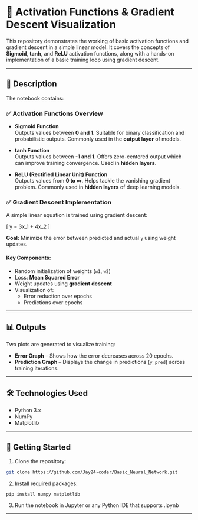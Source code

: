 # 🔢 Activation Functions & Gradient Descent Visualization

This repository demonstrates the working of basic activation functions and gradient descent in a simple linear model. It covers the concepts of **Sigmoid**, **tanh**, and **ReLU** activation functions, along with a hands-on implementation of a basic training loop using gradient descent.

---

## 📌 Description

The notebook contains:

### ✅ Activation Functions Overview

- **Sigmoid Function**  
  Outputs values between **0 and 1**. Suitable for binary classification and probabilistic outputs. Commonly used in the **output layer** of models.

- **tanh Function**  
  Outputs values between **-1 and 1**. Offers zero-centered output which can improve training convergence. Used in **hidden layers**.

- **ReLU (Rectified Linear Unit) Function**  
  Outputs values from **0 to ∞**. Helps tackle the vanishing gradient problem. Commonly used in **hidden layers** of deep learning models.

### ✅ Gradient Descent Implementation

A simple linear equation is trained using gradient descent:

\[
y = 3x_1 + 4x_2
\]

**Goal:** Minimize the error between predicted and actual `y` using weight updates.

#### Key Components:

- Random initialization of weights (`w1`, `w2`)
- Loss: **Mean Squared Error**
- Weight updates using **gradient descent**
- Visualization of:
  - Error reduction over epochs
  - Predictions over epochs

---

## 📊 Outputs

Two plots are generated to visualize training:

- **Error Graph** – Shows how the error decreases across 20 epochs.
- **Prediction Graph** – Displays the change in predictions (`y_pred`) across training iterations.

---

## 🛠️ Technologies Used

- Python 3.x
- NumPy
- Matplotlib

---

## 🚀 Getting Started

1. Clone the repository:
```bash
git clone https://github.com/Jay24-coder/Basic_Neural_Network.git

```

2. Install required packages:
```
pip install numpy matplotlib

```

3. Run the notebook in Jupyter or any Python IDE that supports .ipynb

---


